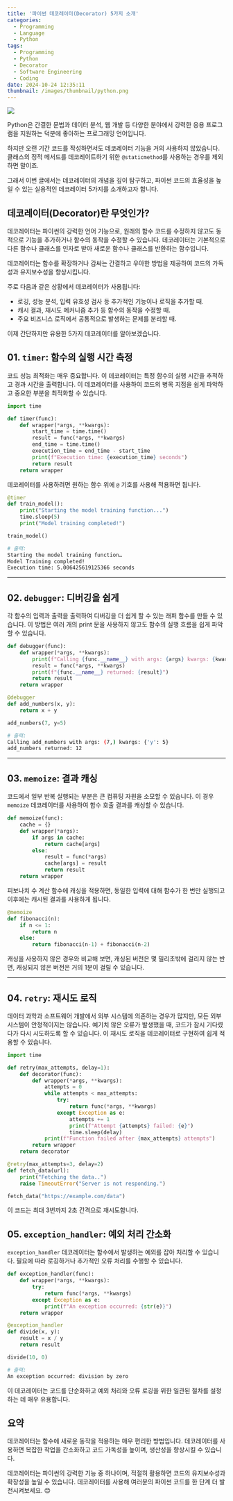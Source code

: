 ```yaml
---
title: '파이썬 데코레이터(Decorator) 5가지 소개'
categories:
  - Programming
  - Language
  - Python
tags:
  - Programming
  - Python
  - Decorator
  - Software Engineering
  - Coding
date: 2024-10-24 12:35:11
thumbnail: /images/thumbnail/python.png
---
```


![](/images/header/python-8.png)

Python은 간결한 문법과 데이터 분석, 웹 개발 등 다양한 분야에서 강력한 응용 프로그램을 지원하는 덕분에 좋아하는 프로그래밍 언어입니다.

하지만 오랜 기간 코드를 작성하면서도 데코레이터 기능을 거의 사용하지 않았습니다. 클래스의 정적 메서드를 데코레이트하기 위한 `@staticmethod`를 사용하는 경우를 제외하면 말이죠.

그래서 이번 글에서는 데코레이터의 개념을 깊이 탐구하고, 파이썬 코드의 효율성을 높일 수 있는 실용적인 데코레이터 5가지를 소개하고자 합니다.

## 데코레이터(Decorator)란 무엇인가?

데코레이터는 파이썬의 강력한 언어 기능으로, 원래의 함수 코드를 수정하지 않고도 동적으로 기능을 추가하거나 함수의 동작을 수정할 수 있습니다. 데코레이터는 기본적으로 다른 함수나 클래스를 인자로 받아 새로운 함수나 클래스를 반환하는 함수입니다.

데코레이터는 함수를 확장하거나 감싸는 간결하고 우아한 방법을 제공하여 코드의 가독성과 유지보수성을 향상시킵니다.

주로 다음과 같은 상황에서 데코레이터가 사용됩니다:

- 로깅, 성능 분석, 입력 유효성 검사 등 추가적인 기능이나 로직을 추가할 때.
- 캐시 결과, 재시도 메커니즘 추가 등 함수의 동작을 수정할 때.
- 주요 비즈니스 로직에서 공통적으로 발생하는 문제를 분리할 때.

이제 간단하지만 유용한 5가지 데코레이터를 알아보겠습니다.

## 01. `timer`: 함수의 실행 시간 측정

코드 성능 최적화는 매우 중요합니다. 이 데코레이터는 특정 함수의 실행 시간을 추적하고 경과 시간을 출력합니다. 이 데코레이터를 사용하여 코드의 병목 지점을 쉽게 파악하고 중요한 부분을 최적화할 수 있습니다.

```python
import time

def timer(func):
    def wrapper(*args, **kwargs):
        start_time = time.time()
        result = func(*args, **kwargs)
        end_time = time.time()
        execution_time = end_time - start_time
        print(f"Execution time: {execution_time} seconds")
        return result
    return wrapper
```

데코레이터를 사용하려면 원하는 함수 위에 `@` 기호를 사용해 적용하면 됩니다.

```python
@timer
def train_model():
    print("Starting the model training function...")
    time.sleep(5)
    print("Model training completed!")

train_model()
```

```bash
# 출력:
Starting the model training function…
Model Training completed!
Execution time: 5.006425619125366 seconds
```

---

## 02. `debugger`: 디버깅을 쉽게

각 함수의 입력과 출력을 출력하여 디버깅을 더 쉽게 할 수 있는 래퍼 함수를 만들 수 있습니다. 이 방법은 여러 개의 print 문을 사용하지 않고도 함수의 실행 흐름을 쉽게 파악할 수 있습니다.

```python
def debugger(func):
    def wrapper(*args, **kwargs):
        print(f"Calling {func.__name__} with args: {args} kwargs: {kwargs}")
        result = func(*args, **kwargs)
        print(f"{func.__name__} returned: {result}")
        return result
    return wrapper
```

```python
@debugger
def add_numbers(x, y):
    return x + y

add_numbers(7, y=5)
```

```bash
# 출력:
Calling add_numbers with args: (7,) kwargs: {'y': 5}
add_numbers returned: 12
```

---

## 03. `memoize`: 결과 캐싱

코드에서 일부 반복 실행되는 부분은 큰 컴퓨팅 자원을 소모할 수 있습니다. 이 경우 `memoize` 데코레이터를 사용하여 함수 호출 결과를 캐싱할 수 있습니다.

```python
def memoize(func):
    cache = {}
    def wrapper(*args):
        if args in cache:
            return cache[args]
        else:
            result = func(*args)
            cache[args] = result
            return result
    return wrapper
```

피보나치 수 계산 함수에 캐싱을 적용하면, 동일한 입력에 대해 함수가 한 번만 실행되고 이후에는 캐시된 결과를 사용하게 됩니다.

```python
@memoize
def fibonacci(n):
    if n <= 1:
        return n
    else:
        return fibonacci(n-1) + fibonacci(n-2)
```

캐싱을 사용하지 않은 경우와 비교해 보면, 캐싱된 버전은 몇 밀리초밖에 걸리지 않는 반면, 캐싱되지 않은 버전은 거의 1분이 걸릴 수 있습니다.

---

## 04. `retry`: 재시도 로직

데이터 과학과 소프트웨어 개발에서 외부 시스템에 의존하는 경우가 많지만, 모든 외부 시스템이 안정적이지는 않습니다. 예기치 않은 오류가 발생했을 때, 코드가 잠시 기다렸다가 다시 시도하도록 할 수 있습니다. 이 재시도 로직을 데코레이터로 구현하여 쉽게 적용할 수 있습니다.

```python
import time

def retry(max_attempts, delay=1):
    def decorator(func):
        def wrapper(*args, **kwargs):
            attempts = 0
            while attempts < max_attempts:
                try:
                    return func(*args, **kwargs)
                except Exception as e:
                    attempts += 1
                    print(f"Attempt {attempts} failed: {e}")
                    time.sleep(delay)
            print(f"Function failed after {max_attempts} attempts")
        return wrapper
    return decorator
```

```python
@retry(max_attempts=3, delay=2)
def fetch_data(url):
    print("Fetching the data..")
    raise TimeoutError("Server is not responding.")

fetch_data("https://example.com/data")
```

이 코드는 최대 3번까지 2초 간격으로 재시도합니다.

## 05. `exception_handler`: 예외 처리 간소화

`exception_handler` 데코레이터는 함수에서 발생하는 예외를 잡아 처리할 수 있습니다. 필요에 따라 로깅하거나 추가적인 오류 처리를 수행할 수 있습니다.

```python
def exception_handler(func):
    def wrapper(*args, **kwargs):
        try:
            return func(*args, **kwargs)
        except Exception as e:
            print(f"An exception occurred: {str(e)}")
    return wrapper
```

```python
@exception_handler
def divide(x, y):
    result = x / y
    return result

divide(10, 0)
```

```bash
# 출력:
An exception occurred: division by zero
```

이 데코레이터는 코드를 단순화하고 예외 처리와 오류 로깅을 위한 일관된 절차를 설정하는 데 매우 유용합니다.

## 요약

데코레이터는 함수에 새로운 동작을 적용하는 매우 편리한 방법입니다. 데코레이터를 사용하면 복잡한 작업을 간소화하고 코드 가독성을 높이며, 생산성을 향상시킬 수 있습니다.

데코레이터는 파이썬의 강력한 기능 중 하나이며, 적절히 활용하면 코드의 유지보수성과 확장성을 높일 수 있습니다. 데코레이터를 사용해 여러분의 파이썬 코드를 한 단계 더 발전시켜보세요. 😊
